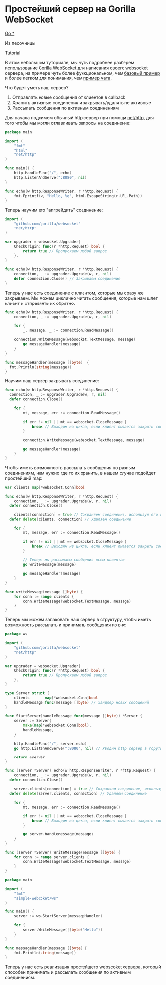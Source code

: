 # Простейший сервер на Gorilla WebSocket

[Go \*](https://habr.com/ru/hub/go/)

Из песочницы

Tutorial

В этом небольшом туториале, мы чуть подробнее разберем использование [Gorilla WebSocket](https://github.com/gorilla/websocket) для написания своего websocket сервера, на примере чуть более функциональном, чем [базовый пример](https://github.com/gorilla/websocket/blob/master/examples/echo/server.go) и более легком для понимания, чем [пример чата](https://github.com/gorilla/websocket/tree/master/examples/chat).

Что будет уметь наш сервер?

1.  Отправлять новые сообщения от клиентов в callback
2.  Хранить активные соединения и закрывать/удалять не активные
3.  Рассылать сообщения по активным соединениям

Для начала поднимем обычный http сервер при помощи [net/http](https://pkg.go.dev/net/http), для того чтобы мы могли отлавливать запросы на соединение:

```go
package main

import (
	"fmt"
	"html"
	"net/http"
)

func main() {
	http.HandleFunc("/", echo)
	http.ListenAndServe(":8080", nil)
}

func echo(w http.ResponseWriter, r *http.Request) {
	fmt.Fprintf(w, "Hello, %q", html.EscapeString(r.URL.Path))
}
```

Теперь научим его "апгрейдить" соединение:

```go
import (
	"github.com/gorilla/websocket"
	"net/http"
)

var upgrader = websocket.Upgrader{
	CheckOrigin: func(r *http.Request) bool {
		return true // Пропускаем любой запрос
	},
}

func echo(w http.ResponseWriter, r *http.Request) {
	connection, _ := upgrader.Upgrade(w, r, nil)
	defer connection.Close() // Закрываем соединение
}
```

Теперь у нас есть соединение с клиентом, которые мы сразу же закрываем. Мы можем циклично читать сообщения, которые нам шлет клиент и отправлять их обратно:

```go
func echo(w http.ResponseWriter, r *http.Request) {
	connection, _ := upgrader.Upgrade(w, r, nil)

	for {
		_, message, _ := connection.ReadMessage()

    connection.WriteMessage(websocket.TextMessage, message)
		go messageHandler(message)
	}
}

func messageHandler(message []byte)  {
  fmt.Println(string(message))
}
```

Научим наш сервер закрывать соединение:

```go
func echo(w http.ResponseWriter, r *http.Request) {
  connection, _ := upgrader.Upgrade(w, r, nil)
  defer connection.Close()

	for {
		mt, message, err := connection.ReadMessage()

		if err != nil || mt == websocket.CloseMessage {
			break // Выходим из цикла, если клиент пытается закрыть соединение или связь с клиентом прервана
		}

		connection.WriteMessage(websocket.TextMessage, message)

		go messageHandler(message)
	}
}
```

Чтобы иметь возможность рассылать сообщения по разным соединениям, нам нужно где то их хранить, в нашем случае подойдет простейший map:

```go
var clients map[*websocket.Conn]bool

func echo(w http.ResponseWriter, r *http.Request) {
	connection, _ := upgrader.Upgrade(w, r, nil)
  defer connection.Close()

	clients[connection] = true // Сохраняем соединение, используя его как ключ
  defer delete(clients, connection) // Удаляем соединение

	for {
		mt, message, err := connection.ReadMessage()

		if err != nil || mt == websocket.CloseMessage {
			break // Выходим из цикла, если клиент пытается закрыть соединение или связь прервана
		}

		// Теперь мы рассылаем сообщения всем клиентам
		go writeMessage(message)

		go messageHandler(message)
	}
}

func writeMessage(message []byte) {
	for conn := range clients {
		conn.WriteMessage(websocket.TextMessage, message)
	}
}
```

Теперь мы можем запаковать наш сервер в структуру, чтобы иметь возможность рассылать и принимать сообщения из вне:

```go
package ws

import (
	"github.com/gorilla/websocket"
	"net/http"
)

var upgrader = websocket.Upgrader{
	CheckOrigin: func(r *http.Request) bool {
		return true // Пропускаем любой запрос
	},
}

type Server struct {
	clients       map[*websocket.Conn]bool
	handleMessage func(message []byte) // хандлер новых сообщений
}

func StartServer(handleMessage func(message []byte)) *Server {
	server := Server{
		make(map[*websocket.Conn]bool),
		handleMessage,
	}

	http.HandleFunc("/", server.echo)
	go http.ListenAndServe(":8080", nil) // Уводим http сервер в горутину

	return &server
}

func (server *Server) echo(w http.ResponseWriter, r *http.Request) {
	connection, _ := upgrader.Upgrade(w, r, nil)
  defer connection.Close()

	server.clients[connection] = true // Сохраняем соединение, используя его как ключ
  defer delete(server.clients, connection) // Удаляем соединение

	for {
		mt, message, err := connection.ReadMessage()

		if err != nil || mt == websocket.CloseMessage {
			break // Выходим из цикла, если клиент пытается закрыть соединение или связь прервана
		}

		go server.handleMessage(message)
	}
}

func (server *Server) WriteMessage(message []byte) {
	for conn := range server.clients {
		conn.WriteMessage(websocket.TextMessage, message)
	}
}
```

```go
package main

import (
	"fmt"
	"simple-webcoket/ws"
)

func main() {
	server := ws.StartServer(messageHandler)

	for {
		server.WriteMessage([]byte("Hello"))
	}
}

func messageHandler(message []byte) {
	fmt.Println(string(message))
}
```

Теперь у нас есть реализация простейшего webscoket сервера, который способен принимать и рассылать сообщения по активным соединениям.
